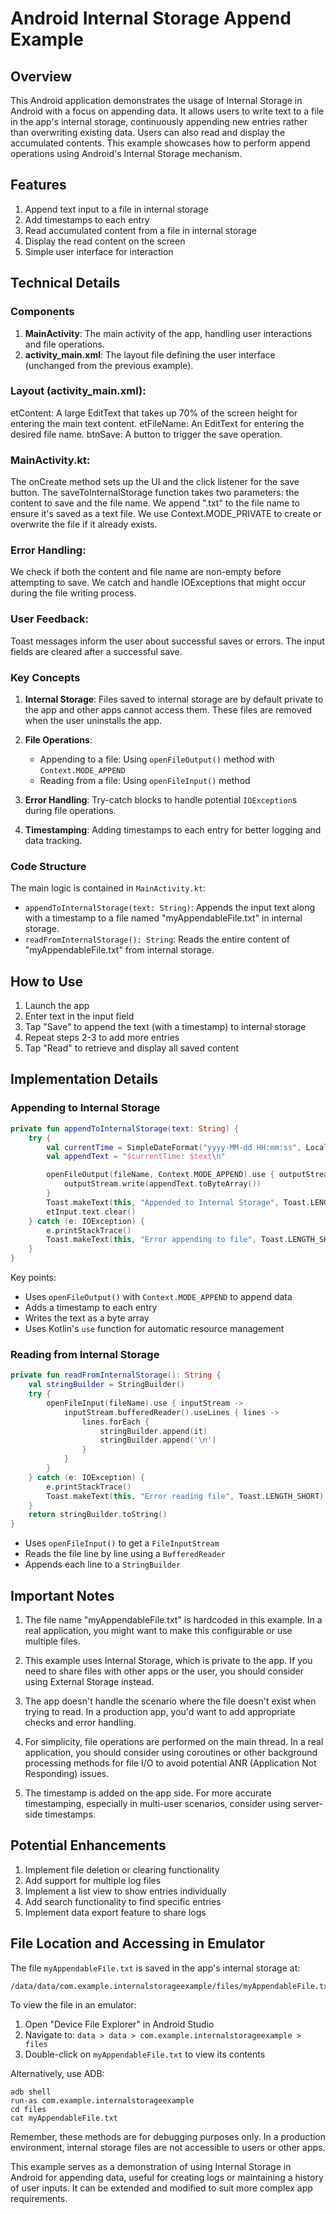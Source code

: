 # Android Internal Storage Append Example

## Overview

This Android application demonstrates the usage of Internal Storage in Android with a focus on appending data. It allows users to write text to a file in the app's internal storage, continuously appending new entries rather than overwriting existing data. Users can also read and display the accumulated contents. This example showcases how to perform append operations using Android's Internal Storage mechanism.

## Features

1. Append text input to a file in internal storage
2. Add timestamps to each entry
3. Read accumulated content from a file in internal storage
4. Display the read content on the screen
5. Simple user interface for interaction

## Technical Details

### Components

1. **MainActivity**: The main activity of the app, handling user interactions and file operations.
2. **activity_main.xml**: The layout file defining the user interface (unchanged from the previous example).

### Layout (activity_main.xml):

etContent: A large EditText that takes up 70% of the screen height for entering the main text content.
etFileName: An EditText for entering the desired file name.
btnSave: A button to trigger the save operation.


### MainActivity.kt:

The onCreate method sets up the UI and the click listener for the save button.
The saveToInternalStorage function takes two parameters: the content to save and the file name.
We append ".txt" to the file name to ensure it's saved as a text file.
We use Context.MODE_PRIVATE to create or overwrite the file if it already exists.


### Error Handling:

We check if both the content and file name are non-empty before attempting to save.
We catch and handle IOExceptions that might occur during the file writing process.


### User Feedback:

Toast messages inform the user about successful saves or errors.
The input fields are cleared after a successful save.

### Key Concepts

1. **Internal Storage**: Files saved to internal storage are by default private to the app and other apps cannot access them. These files are removed when the user uninstalls the app.

2. **File Operations**:
   - Appending to a file: Using `openFileOutput()` method with `Context.MODE_APPEND`
   - Reading from a file: Using `openFileInput()` method

3. **Error Handling**: Try-catch blocks to handle potential `IOException`s during file operations.

4. **Timestamping**: Adding timestamps to each entry for better logging and data tracking.

### Code Structure

The main logic is contained in `MainActivity.kt`:

- `appendToInternalStorage(text: String)`: Appends the input text along with a timestamp to a file named "myAppendableFile.txt" in internal storage.
- `readFromInternalStorage(): String`: Reads the entire content of "myAppendableFile.txt" from internal storage.

## How to Use

1. Launch the app
2. Enter text in the input field
3. Tap "Save" to append the text (with a timestamp) to internal storage
4. Repeat steps 2-3 to add more entries
5. Tap "Read" to retrieve and display all saved content

## Implementation Details

### Appending to Internal Storage

```kotlin
private fun appendToInternalStorage(text: String) {
    try {
        val currentTime = SimpleDateFormat("yyyy-MM-dd HH:mm:ss", Locale.getDefault()).format(Date())
        val appendText = "$currentTime: $text\n"

        openFileOutput(fileName, Context.MODE_APPEND).use { outputStream ->
            outputStream.write(appendText.toByteArray())
        }
        Toast.makeText(this, "Appended to Internal Storage", Toast.LENGTH_SHORT).show()
        etInput.text.clear()
    } catch (e: IOException) {
        e.printStackTrace()
        Toast.makeText(this, "Error appending to file", Toast.LENGTH_SHORT).show()
    }
}
```

Key points:
- Uses `openFileOutput()` with `Context.MODE_APPEND` to append data
- Adds a timestamp to each entry
- Writes the text as a byte array
- Uses Kotlin's `use` function for automatic resource management

### Reading from Internal Storage

```kotlin
private fun readFromInternalStorage(): String {
    val stringBuilder = StringBuilder()
    try {
        openFileInput(fileName).use { inputStream ->
            inputStream.bufferedReader().useLines { lines ->
                lines.forEach {
                    stringBuilder.append(it)
                    stringBuilder.append('\n')
                }
            }
        }
    } catch (e: IOException) {
        e.printStackTrace()
        Toast.makeText(this, "Error reading file", Toast.LENGTH_SHORT).show()
    }
    return stringBuilder.toString()
}
```

- Uses `openFileInput()` to get a `FileInputStream`
- Reads the file line by line using a `BufferedReader`
- Appends each line to a `StringBuilder`

## Important Notes

1. The file name "myAppendableFile.txt" is hardcoded in this example. In a real application, you might want to make this configurable or use multiple files.

2. This example uses Internal Storage, which is private to the app. If you need to share files with other apps or the user, you should consider using External Storage instead.

3. The app doesn't handle the scenario where the file doesn't exist when trying to read. In a production app, you'd want to add appropriate checks and error handling.

4. For simplicity, file operations are performed on the main thread. In a real application, you should consider using coroutines or other background processing methods for file I/O to avoid potential ANR (Application Not Responding) issues.

5. The timestamp is added on the app side. For more accurate timestamping, especially in multi-user scenarios, consider using server-side timestamps.

## Potential Enhancements

1. Implement file deletion or clearing functionality
2. Add support for multiple log files
3. Implement a list view to show entries individually
4. Add search functionality to find specific entries
5. Implement data export feature to share logs

## File Location and Accessing in Emulator

The file `myAppendableFile.txt` is saved in the app's internal storage at:

```
/data/data/com.example.internalstorageexample/files/myAppendableFile.txt
```

To view the file in an emulator:

1. Open "Device File Explorer" in Android Studio
2. Navigate to: `data > data > com.example.internalstorageexample > files`
3. Double-click on `myAppendableFile.txt` to view its contents

Alternatively, use ADB:

```
adb shell
run-as com.example.internalstorageexample
cd files
cat myAppendableFile.txt
```

Remember, these methods are for debugging purposes only. In a production environment, internal storage files are not accessible to users or other apps.

This example serves as a demonstration of using Internal Storage in Android for appending data, useful for creating logs or maintaining a history of user inputs. It can be extended and modified to suit more complex app requirements.

